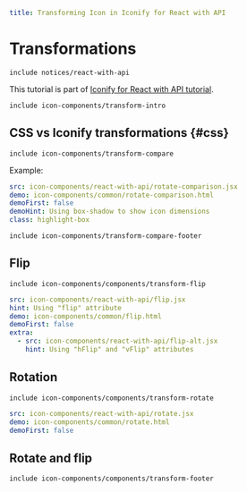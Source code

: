 ```yaml
title: Transforming Icon in Iconify for React with API
```

# Transformations

`include notices/react-with-api`

This tutorial is part of [Iconify for React with API tutorial](./index.md).

`include icon-components/transform-intro`

## CSS vs Iconify transformations {#css}

`include icon-components/transform-compare`

Example:

```yaml
src: icon-components/react-with-api/rotate-comparison.jsx
demo: icon-components/common/rotate-comparison.html
demoFirst: false
demoHint: Using box-shadow to show icon dimensions
class: highlight-box
```

`include icon-components/transform-compare-footer`

## Flip

`include icon-components/components/transform-flip`

```yaml
src: icon-components/react-with-api/flip.jsx
hint: Using "flip" attribute
demo: icon-components/common/flip.html
demoFirst: false
extra:
  - src: icon-components/react-with-api/flip-alt.jsx
    hint: Using "hFlip" and "vFlip" attributes
```

## Rotation

`include icon-components/components/transform-rotate`

```yaml
src: icon-components/react-with-api/rotate.jsx
demo: icon-components/common/rotate.html
demoFirst: false
```

## Rotate and flip

`include icon-components/components/transform-footer`
